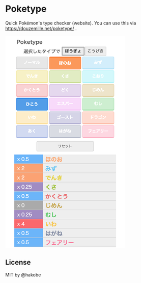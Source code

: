 # Poketype

Quick Pokémon's type checker (website). You can use this via https://douzemille.net/poketype/ .

![Screenshot](./screenshot.png)

## License

MIT by @hakobe
